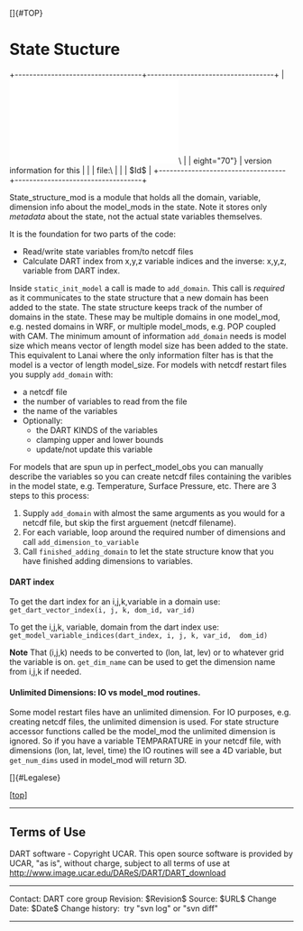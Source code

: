 []{#TOP}

State Stucture
==============

+-----------------------------------+-----------------------------------+
| ![DART project                    | Jump to [DART Documentation Main  |
| logo](../images/Dartboard7.png){h | Index](../index.html)\            |
| eight="70"}                       | version information for this      |
|                                   | file:\                            |
|                                   | \$Id\$                            |
+-----------------------------------+-----------------------------------+

State\_structure\_mod is a module that holds all the domain, variable,
dimension info about the model\_mods in the state. Note it stores only
*metadata* about the state, not the actual state variables themselves.

It is the foundation for two parts of the code:

-   Read/write state variables from/to netcdf files
-   Calculate DART index from x,y,z variable indices and the inverse:
    x,y,z, variable from DART index.

Inside `static_init_model` a call is made to `add_domain`. This call is
*required* as it communicates to the state structure that a new domain
has been added to the state. The state structure keeps track of the
number of domains in the state. These may be multiple domains in one
model\_mod, e.g. nested domains in WRF, or multiple model\_mods, e.g.
POP coupled with CAM. The minimum amount of information `add_domain`
needs is model size which means vector of length model size has been
added to the state. This equivalent to Lanai where the only information
filter has is that the model is a vector of length model\_size. For
models with netcdf restart files you supply `add_domain` with:

-   a netcdf file
-   the number of variables to read from the file
-   the name of the variables
-   Optionally:
    -   the DART KINDS of the variables
    -   clamping upper and lower bounds
    -   update/not update this variable

For models that are spun up in perfect\_model\_obs you can manually
describe the variables so you can create netcdf files containing the
varibles in the model state, e.g. Temperature, Surface Pressure, etc.
There are 3 steps to this process:

1.  Supply `add_domain` with almost the same arguments as you would for
    a netcdf file, but skip the first arguement (netcdf filename).
2.  For each variable, loop around the required number of dimensions and
    call `add_dimension_to_variable`
3.  Call `finished_adding_domain` to let the state structure know that
    you have finished adding dimensions to variables.

#### DART index

To get the dart index for an i,j,k,variable in a domain use:\
`get_dart_vector_index(i, j, k, dom_id, var_id)`

To get the i,j,k, variable, domain from the dart index use:\
`get_model_variable_indices(dart_index, i, j, k, var_id,  dom_id)`

**Note** That (i,j,k) needs to be converted to (lon, lat, lev) or to
whatever grid the variable is on. `get_dim_name` can be used to get the
dimension name from i,j,k if needed.

#### Unlimited Dimensions: IO vs model\_mod routines.

Some model restart files have an unlimited dimension. For IO purposes,
e.g. creating netcdf files, the unlimited dimension is used. For state
structure accessor functions called be the model\_mod the unlimited
dimension is ignored. So if you have a variable TEMPARATURE in your
netcdf file, with dimensions (lon, lat, level, time) the IO routines
will see a 4D variable, but `get_num_dims` used in model\_mod will
return 3D.

[]{#Legalese}

<div class="top">

\[[top](#)\]

</div>

------------------------------------------------------------------------

Terms of Use
------------

DART software - Copyright UCAR. This open source software is provided by
UCAR, "as is", without charge, subject to all terms of use at
<http://www.image.ucar.edu/DAReS/DART/DART_download>

  ------------------ -----------------------------
  Contact:           DART core group
  Revision:          \$Revision\$
  Source:            \$URL\$
  Change Date:       \$Date\$
  Change history:    try "svn log" or "svn diff"
  ------------------ -----------------------------


